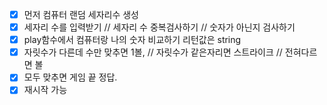 - [x] 먼저 컴퓨터 랜덤 세자리수 생성
- [x] 세자리 수를 입력받기 // 세자리 수 중복검사하기 // 숫자가 아닌지 검사하기
- [x] play함수에서 컴퓨터랑 나의 숫자 비교하기 리턴값은 string
- [x] 자릿수가 다른데 수만 맞추면 1볼, // 자릿수가 같은자리면 스트라이크 // 전혀다르면 볼
- [x] 모두 맞추면 게임 끝 정답.
- [x] 재시작 가능
